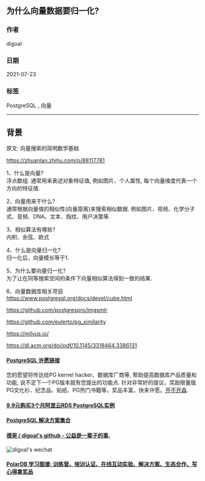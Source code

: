 ## 为什么向量数据要归一化?   
  
### 作者  
digoal  
  
### 日期  
2021-07-23  
  
### 标签  
PostgreSQL , 向量  
  
----  
  
## 背景  
  
原文: 向量搜索的简明数学基础  
  
https://zhuanlan.zhihu.com/p/88117781  
  
1、什么是向量?  
浮点数组. 通常用来表述对象特征值, 例如图片、个人属性, 每个向量维度代表一个方向的特征值.   
  
2、向量用来干什么?  
通常根据向量值的相似性(向量距离)来搜索相似数据. 例如图片、视频、化学分子式、音频、DNA、文本、指纹、用户决策等.    
  
3、相似算法有哪些?  
内积、余弦、欧式  
  
4、什么是向量归一化?  
归一化后，向量模长等于1.   
  
5、为什么要向量归一化?  
为了让在同等搜索空间的条件下向量相似算法得到一致的结果.   
  
6、向量数据库相关项目  
https://www.postgresql.org/docs/devel/cube.html  
  
https://github.com/postgrespro/imgsmlr  
  
https://github.com/eulerto/pg_similarity  
  
https://milvus.io/  
  
https://dl.acm.org/doi/pdf/10.1145/3318464.3386131  
  
  
#### [PostgreSQL 许愿链接](https://github.com/digoal/blog/issues/76 "269ac3d1c492e938c0191101c7238216")
您的愿望将传达给PG kernel hacker、数据库厂商等, 帮助提高数据库产品质量和功能, 说不定下一个PG版本就有您提出的功能点. 针对非常好的提议，奖励限量版PG文化衫、纪念品、贴纸、PG热门书籍等，奖品丰富，快来许愿。[开不开森](https://github.com/digoal/blog/issues/76 "269ac3d1c492e938c0191101c7238216").  
  
  
#### [9.9元购买3个月阿里云RDS PostgreSQL实例](https://www.aliyun.com/database/postgresqlactivity "57258f76c37864c6e6d23383d05714ea")
  
  
#### [PostgreSQL 解决方案集合](https://yq.aliyun.com/topic/118 "40cff096e9ed7122c512b35d8561d9c8")
  
  
#### [德哥 / digoal's github - 公益是一辈子的事.](https://github.com/digoal/blog/blob/master/README.md "22709685feb7cab07d30f30387f0a9ae")
  
  
![digoal's wechat](../pic/digoal_weixin.jpg "f7ad92eeba24523fd47a6e1a0e691b59")
  
  
#### [PolarDB 学习图谱: 训练营、培训认证、在线互动实验、解决方案、生态合作、写心得拿奖品](https://www.aliyun.com/database/openpolardb/activity "8642f60e04ed0c814bf9cb9677976bd4")
  
